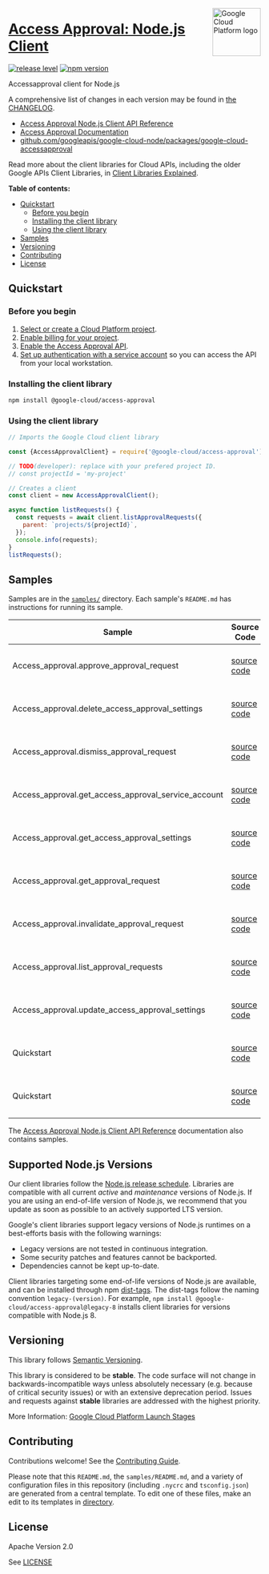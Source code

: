[//]: # "This README.md file is auto-generated, all changes to this file will be lost."
[//]: # "To regenerate it, use `python -m synthtool`."
<img src="https://avatars2.githubusercontent.com/u/2810941?v=3&s=96" alt="Google Cloud Platform logo" title="Google Cloud Platform" align="right" height="96" width="96"/>

# [Access Approval: Node.js Client](https://github.com/googleapis/google-cloud-node)

[![release level](https://img.shields.io/badge/release%20level-stable-brightgreen.svg?style=flat)](https://cloud.google.com/terms/launch-stages)
[![npm version](https://img.shields.io/npm/v/@google-cloud/access-approval.svg)](https://www.npmjs.org/package/@google-cloud/access-approval)




Accessapproval client for Node.js


A comprehensive list of changes in each version may be found in
[the CHANGELOG](https://github.com/googleapis/google-cloud-node/tree/main/packages/google-cloud-accessapproval/CHANGELOG.md).

* [Access Approval Node.js Client API Reference][client-docs]
* [Access Approval Documentation][product-docs]
* [github.com/googleapis/google-cloud-node/packages/google-cloud-accessapproval](https://github.com/googleapis/google-cloud-node/tree/main/packages/google-cloud-accessapproval)

Read more about the client libraries for Cloud APIs, including the older
Google APIs Client Libraries, in [Client Libraries Explained][explained].

[explained]: https://cloud.google.com/apis/docs/client-libraries-explained

**Table of contents:**


* [Quickstart](#quickstart)
  * [Before you begin](#before-you-begin)
  * [Installing the client library](#installing-the-client-library)
  * [Using the client library](#using-the-client-library)
* [Samples](#samples)
* [Versioning](#versioning)
* [Contributing](#contributing)
* [License](#license)

## Quickstart

### Before you begin

1.  [Select or create a Cloud Platform project][projects].
1.  [Enable billing for your project][billing].
1.  [Enable the Access Approval API][enable_api].
1.  [Set up authentication with a service account][auth] so you can access the
    API from your local workstation.

### Installing the client library

```bash
npm install @google-cloud/access-approval
```


### Using the client library

```javascript
// Imports the Google Cloud client library

const {AccessApprovalClient} = require('@google-cloud/access-approval');

// TODO(developer): replace with your prefered project ID.
// const projectId = 'my-project'

// Creates a client
const client = new AccessApprovalClient();

async function listRequests() {
  const requests = await client.listApprovalRequests({
    parent: `projects/${projectId}`,
  });
  console.info(requests);
}
listRequests();

```



## Samples

Samples are in the [`samples/`](https://github.com/googleapis/google-cloud-node/tree/master/samples) directory. Each sample's `README.md` has instructions for running its sample.

| Sample                      | Source Code                       | Try it |
| --------------------------- | --------------------------------- | ------ |
| Access_approval.approve_approval_request | [source code](https://github.com/googleapis/google-cloud-node/blob/master/packages/google-cloud-accessapproval/samples/generated/v1/access_approval.approve_approval_request.js) | [![Open in Cloud Shell][shell_img]](https://console.cloud.google.com/cloudshell/open?git_repo=https://github.com/googleapis/google-cloud-node&page=editor&open_in_editor=packages/google-cloud-accessapproval/samples/generated/v1/access_approval.approve_approval_request.js,samples/README.md) |
| Access_approval.delete_access_approval_settings | [source code](https://github.com/googleapis/google-cloud-node/blob/master/packages/google-cloud-accessapproval/samples/generated/v1/access_approval.delete_access_approval_settings.js) | [![Open in Cloud Shell][shell_img]](https://console.cloud.google.com/cloudshell/open?git_repo=https://github.com/googleapis/google-cloud-node&page=editor&open_in_editor=packages/google-cloud-accessapproval/samples/generated/v1/access_approval.delete_access_approval_settings.js,samples/README.md) |
| Access_approval.dismiss_approval_request | [source code](https://github.com/googleapis/google-cloud-node/blob/master/packages/google-cloud-accessapproval/samples/generated/v1/access_approval.dismiss_approval_request.js) | [![Open in Cloud Shell][shell_img]](https://console.cloud.google.com/cloudshell/open?git_repo=https://github.com/googleapis/google-cloud-node&page=editor&open_in_editor=packages/google-cloud-accessapproval/samples/generated/v1/access_approval.dismiss_approval_request.js,samples/README.md) |
| Access_approval.get_access_approval_service_account | [source code](https://github.com/googleapis/google-cloud-node/blob/master/packages/google-cloud-accessapproval/samples/generated/v1/access_approval.get_access_approval_service_account.js) | [![Open in Cloud Shell][shell_img]](https://console.cloud.google.com/cloudshell/open?git_repo=https://github.com/googleapis/google-cloud-node&page=editor&open_in_editor=packages/google-cloud-accessapproval/samples/generated/v1/access_approval.get_access_approval_service_account.js,samples/README.md) |
| Access_approval.get_access_approval_settings | [source code](https://github.com/googleapis/google-cloud-node/blob/master/packages/google-cloud-accessapproval/samples/generated/v1/access_approval.get_access_approval_settings.js) | [![Open in Cloud Shell][shell_img]](https://console.cloud.google.com/cloudshell/open?git_repo=https://github.com/googleapis/google-cloud-node&page=editor&open_in_editor=packages/google-cloud-accessapproval/samples/generated/v1/access_approval.get_access_approval_settings.js,samples/README.md) |
| Access_approval.get_approval_request | [source code](https://github.com/googleapis/google-cloud-node/blob/master/packages/google-cloud-accessapproval/samples/generated/v1/access_approval.get_approval_request.js) | [![Open in Cloud Shell][shell_img]](https://console.cloud.google.com/cloudshell/open?git_repo=https://github.com/googleapis/google-cloud-node&page=editor&open_in_editor=packages/google-cloud-accessapproval/samples/generated/v1/access_approval.get_approval_request.js,samples/README.md) |
| Access_approval.invalidate_approval_request | [source code](https://github.com/googleapis/google-cloud-node/blob/master/packages/google-cloud-accessapproval/samples/generated/v1/access_approval.invalidate_approval_request.js) | [![Open in Cloud Shell][shell_img]](https://console.cloud.google.com/cloudshell/open?git_repo=https://github.com/googleapis/google-cloud-node&page=editor&open_in_editor=packages/google-cloud-accessapproval/samples/generated/v1/access_approval.invalidate_approval_request.js,samples/README.md) |
| Access_approval.list_approval_requests | [source code](https://github.com/googleapis/google-cloud-node/blob/master/packages/google-cloud-accessapproval/samples/generated/v1/access_approval.list_approval_requests.js) | [![Open in Cloud Shell][shell_img]](https://console.cloud.google.com/cloudshell/open?git_repo=https://github.com/googleapis/google-cloud-node&page=editor&open_in_editor=packages/google-cloud-accessapproval/samples/generated/v1/access_approval.list_approval_requests.js,samples/README.md) |
| Access_approval.update_access_approval_settings | [source code](https://github.com/googleapis/google-cloud-node/blob/master/packages/google-cloud-accessapproval/samples/generated/v1/access_approval.update_access_approval_settings.js) | [![Open in Cloud Shell][shell_img]](https://console.cloud.google.com/cloudshell/open?git_repo=https://github.com/googleapis/google-cloud-node&page=editor&open_in_editor=packages/google-cloud-accessapproval/samples/generated/v1/access_approval.update_access_approval_settings.js,samples/README.md) |
| Quickstart | [source code](https://github.com/googleapis/google-cloud-node/blob/master/packages/google-cloud-accessapproval/samples/quickstart.js) | [![Open in Cloud Shell][shell_img]](https://console.cloud.google.com/cloudshell/open?git_repo=https://github.com/googleapis/google-cloud-node&page=editor&open_in_editor=packages/google-cloud-accessapproval/samples/quickstart.js,samples/README.md) |
| Quickstart | [source code](https://github.com/googleapis/google-cloud-node/blob/master/packages/google-cloud-accessapproval/samples/test/quickstart.js) | [![Open in Cloud Shell][shell_img]](https://console.cloud.google.com/cloudshell/open?git_repo=https://github.com/googleapis/google-cloud-node&page=editor&open_in_editor=packages/google-cloud-accessapproval/samples/test/quickstart.js,samples/README.md) |



The [Access Approval Node.js Client API Reference][client-docs] documentation
also contains samples.

## Supported Node.js Versions

Our client libraries follow the [Node.js release schedule](https://nodejs.org/en/about/releases/).
Libraries are compatible with all current _active_ and _maintenance_ versions of
Node.js.
If you are using an end-of-life version of Node.js, we recommend that you update
as soon as possible to an actively supported LTS version.

Google's client libraries support legacy versions of Node.js runtimes on a
best-efforts basis with the following warnings:

* Legacy versions are not tested in continuous integration.
* Some security patches and features cannot be backported.
* Dependencies cannot be kept up-to-date.

Client libraries targeting some end-of-life versions of Node.js are available, and
can be installed through npm [dist-tags](https://docs.npmjs.com/cli/dist-tag).
The dist-tags follow the naming convention `legacy-(version)`.
For example, `npm install @google-cloud/access-approval@legacy-8` installs client libraries
for versions compatible with Node.js 8.

## Versioning

This library follows [Semantic Versioning](http://semver.org/).



This library is considered to be **stable**. The code surface will not change in backwards-incompatible ways
unless absolutely necessary (e.g. because of critical security issues) or with
an extensive deprecation period. Issues and requests against **stable** libraries
are addressed with the highest priority.






More Information: [Google Cloud Platform Launch Stages][launch_stages]

[launch_stages]: https://cloud.google.com/terms/launch-stages

## Contributing

Contributions welcome! See the [Contributing Guide](https://github.com/googleapis/google-cloud-node/blob/master/CONTRIBUTING.md).

Please note that this `README.md`, the `samples/README.md`,
and a variety of configuration files in this repository (including `.nycrc` and `tsconfig.json`)
are generated from a central template. To edit one of these files, make an edit
to its templates in
[directory](https://github.com/googleapis/synthtool).

## License

Apache Version 2.0

See [LICENSE](https://github.com/googleapis/google-cloud-node/blob/master/LICENSE)

[client-docs]: https://cloud.google.com/nodejs/docs/reference/access-approval/latest
[product-docs]: https://cloud.google.com/cloud-provider-access-management/access-approval/docs
[shell_img]: https://gstatic.com/cloudssh/images/open-btn.png
[projects]: https://console.cloud.google.com/project
[billing]: https://support.google.com/cloud/answer/6293499#enable-billing
[enable_api]: https://console.cloud.google.com/flows/enableapi?apiid=accessapproval.googleapis.com
[auth]: https://cloud.google.com/docs/authentication/getting-started

